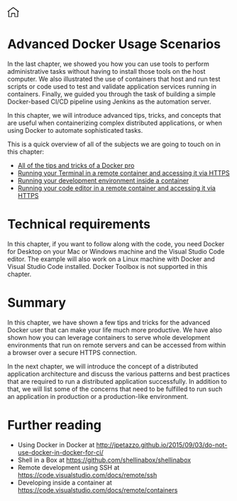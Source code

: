 [![Home](../../img/home.png)](../README.md) 
# **Advanced Docker Usage Scenarios**
In the last chapter, we showed you how you can use tools to perform administrative tasks without having to install those tools on the host computer. We also illustrated the use of containers that host and run test scripts or code used to test and validate application services running in containers. Finally, we guided you through the task of building a simple Docker-based CI/CD pipeline using Jenkins as the automation server.

In this chapter, we will introduce advanced tips, tricks, and concepts that are useful when containerizing complex distributed applications, or when using Docker to automate sophisticated tasks.

This is a quick overview of all of the subjects we are going to touch on in this chapter:

- [All of the tips and tricks of a Docker pro](All-of-the-tips-and-tricks-of-a-Docker-pro.md)
- [Running your Terminal in a remote container and accessing it via HTTPS](Running-your-Terminal-in-a-remote-container-and-accessing-it-via-HTTPS.md)
- [Running your development environment inside a container](Running-your-development-environment-inside-a-container.md)
- [Running your code editor in a remote container and accessing it via HTTPS](Running-your-code-editor-in-a-remote-container-and-accessing-it-via-HTTPS.md)

# Technical requirements
In this chapter, if you want to follow along with the code, you need Docker for Desktop on your Mac or Windows machine and the Visual Studio Code editor. The example will also work on a Linux machine with Docker and Visual Studio Code installed. Docker Toolbox is not supported in this chapter.

# Summary
In this chapter, we have shown a few tips and tricks for the advanced Docker user that can make your life much more productive. We have also shown how you can leverage containers to serve whole development environments that run on remote servers and can be accessed from within a browser over a secure HTTPS connection.

In the next chapter, we will introduce the concept of a distributed application architecture and discuss the various patterns and best practices that are required to run a distributed application successfully. In addition to that, we will list some of the concerns that need to be fulfilled to run such an application in production or a production-like environment.

# Further reading
- Using Docker in Docker at http://jpetazzo.github.io/2015/09/03/do-not-use-docker-in-docker-for-ci/
- Shell in a Box at https://github.com/shellinabox/shellinabox
- Remote development using SSH at https://code.visualstudio.com/docs/remote/ssh
- Developing inside a container at https://code.visualstudio.com/docs/remote/containers